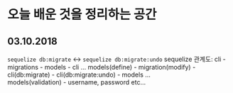 오늘 배운 것을 정리하는 공간
====

## 03.10.2018
```sequelize db:migrate``` <-> ```sequelize db:migrate:undo```
sequelize 관계도: 
 cli - migrations - models - cli ...
 models(define) - migration(modify) - cli(db:migrate) - cli(db:migrate:undo) - models ...	
 models(validation) - username, password etc...
 